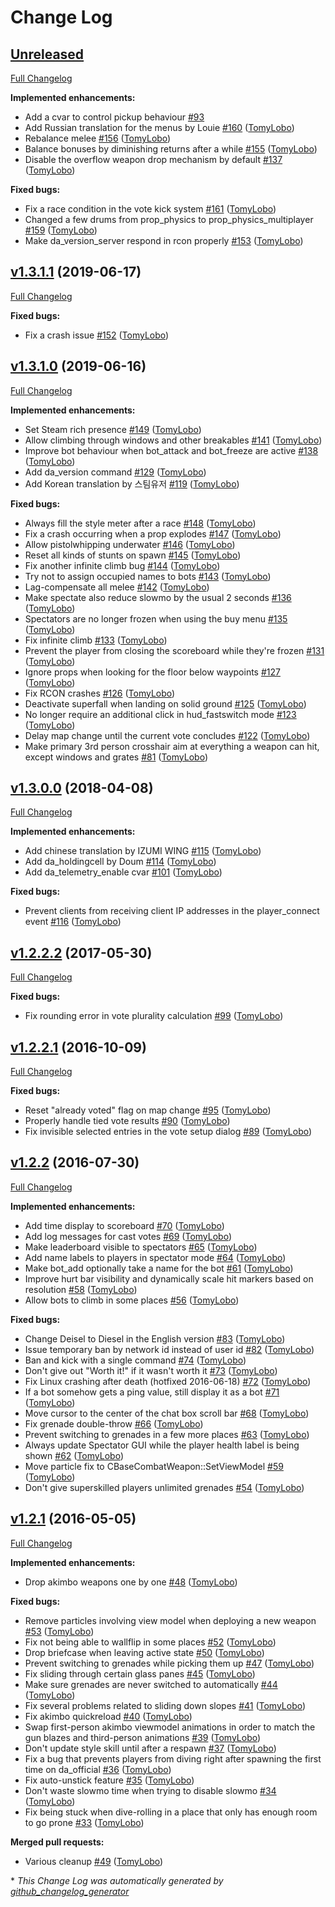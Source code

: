 # Change Log

## [Unreleased](https://github.com/BSVino/DoubleAction/tree/HEAD)

[Full Changelog](https://github.com/BSVino/DoubleAction/compare/v1.3.1.1...HEAD)

**Implemented enhancements:**

- Add a cvar to control pickup behaviour [\#93](https://github.com/BSVino/DoubleAction/issues/93)
- Add Russian translation for the menus by Louie [\#160](https://github.com/BSVino/DoubleAction/pull/160) ([TomyLobo](https://github.com/TomyLobo))
- Rebalance melee [\#156](https://github.com/BSVino/DoubleAction/pull/156) ([TomyLobo](https://github.com/TomyLobo))
- Balance bonuses by diminishing returns after a while [\#155](https://github.com/BSVino/DoubleAction/pull/155) ([TomyLobo](https://github.com/TomyLobo))
- Disable the overflow weapon drop mechanism by default [\#137](https://github.com/BSVino/DoubleAction/pull/137) ([TomyLobo](https://github.com/TomyLobo))

**Fixed bugs:**

- Fix a race condition in the vote kick system [\#161](https://github.com/BSVino/DoubleAction/pull/161) ([TomyLobo](https://github.com/TomyLobo))
- Changed a few drums from prop\_physics to prop\_physics\_multiplayer [\#159](https://github.com/BSVino/DoubleAction/pull/159) ([TomyLobo](https://github.com/TomyLobo))
- Make da\_version\_server respond in rcon properly [\#153](https://github.com/BSVino/DoubleAction/pull/153) ([TomyLobo](https://github.com/TomyLobo))

## [v1.3.1.1](https://github.com/BSVino/DoubleAction/tree/v1.3.1.1) (2019-06-17)
[Full Changelog](https://github.com/BSVino/DoubleAction/compare/v1.3.1.0...v1.3.1.1)

**Fixed bugs:**

- Fix a crash issue [\#152](https://github.com/BSVino/DoubleAction/pull/152) ([TomyLobo](https://github.com/TomyLobo))

## [v1.3.1.0](https://github.com/BSVino/DoubleAction/tree/v1.3.1.0) (2019-06-16)
[Full Changelog](https://github.com/BSVino/DoubleAction/compare/v1.3.0.0...v1.3.1.0)

**Implemented enhancements:**

- Set Steam rich presence [\#149](https://github.com/BSVino/DoubleAction/pull/149) ([TomyLobo](https://github.com/TomyLobo))
- Allow climbing through windows and other breakables [\#141](https://github.com/BSVino/DoubleAction/pull/141) ([TomyLobo](https://github.com/TomyLobo))
- Improve bot behaviour when bot\_attack and bot\_freeze are active [\#138](https://github.com/BSVino/DoubleAction/pull/138) ([TomyLobo](https://github.com/TomyLobo))
- Add da\_version command [\#129](https://github.com/BSVino/DoubleAction/pull/129) ([TomyLobo](https://github.com/TomyLobo))
- Add Korean translation by 스팀유저 [\#119](https://github.com/BSVino/DoubleAction/pull/119) ([TomyLobo](https://github.com/TomyLobo))

**Fixed bugs:**

- Always fill the style meter after a race [\#148](https://github.com/BSVino/DoubleAction/pull/148) ([TomyLobo](https://github.com/TomyLobo))
- Fix a crash occurring when a prop explodes [\#147](https://github.com/BSVino/DoubleAction/pull/147) ([TomyLobo](https://github.com/TomyLobo))
- Allow pistolwhipping underwater [\#146](https://github.com/BSVino/DoubleAction/pull/146) ([TomyLobo](https://github.com/TomyLobo))
- Reset all kinds of stunts on spawn [\#145](https://github.com/BSVino/DoubleAction/pull/145) ([TomyLobo](https://github.com/TomyLobo))
- Fix another infinite climb bug [\#144](https://github.com/BSVino/DoubleAction/pull/144) ([TomyLobo](https://github.com/TomyLobo))
- Try not to assign occupied names to bots [\#143](https://github.com/BSVino/DoubleAction/pull/143) ([TomyLobo](https://github.com/TomyLobo))
- Lag-compensate all melee [\#142](https://github.com/BSVino/DoubleAction/pull/142) ([TomyLobo](https://github.com/TomyLobo))
- Make spectate also reduce slowmo by the usual 2 seconds [\#136](https://github.com/BSVino/DoubleAction/pull/136) ([TomyLobo](https://github.com/TomyLobo))
- Spectators are no longer frozen when using the buy menu [\#135](https://github.com/BSVino/DoubleAction/pull/135) ([TomyLobo](https://github.com/TomyLobo))
- Fix infinite climb [\#133](https://github.com/BSVino/DoubleAction/pull/133) ([TomyLobo](https://github.com/TomyLobo))
- Prevent the player from closing the scoreboard while they're frozen [\#131](https://github.com/BSVino/DoubleAction/pull/131) ([TomyLobo](https://github.com/TomyLobo))
- Ignore props when looking for the floor below waypoints [\#127](https://github.com/BSVino/DoubleAction/pull/127) ([TomyLobo](https://github.com/TomyLobo))
- Fix RCON crashes [\#126](https://github.com/BSVino/DoubleAction/pull/126) ([TomyLobo](https://github.com/TomyLobo))
- Deactivate superfall when landing on solid ground [\#125](https://github.com/BSVino/DoubleAction/pull/125) ([TomyLobo](https://github.com/TomyLobo))
- No longer require an additional click in hud\_fastswitch mode [\#123](https://github.com/BSVino/DoubleAction/pull/123) ([TomyLobo](https://github.com/TomyLobo))
- Delay map change until the current vote concludes [\#122](https://github.com/BSVino/DoubleAction/pull/122) ([TomyLobo](https://github.com/TomyLobo))
- Make primary 3rd person crosshair aim at everything a weapon can hit, except windows and grates [\#81](https://github.com/BSVino/DoubleAction/pull/81) ([TomyLobo](https://github.com/TomyLobo))

## [v1.3.0.0](https://github.com/BSVino/DoubleAction/tree/v1.3.0.0) (2018-04-08)
[Full Changelog](https://github.com/BSVino/DoubleAction/compare/v1.2.2.2...v1.3.0.0)

**Implemented enhancements:**

- Add chinese translation by IZUMI WING [\#115](https://github.com/BSVino/DoubleAction/pull/115) ([TomyLobo](https://github.com/TomyLobo))
- Add da\_holdingcell by Doum [\#114](https://github.com/BSVino/DoubleAction/pull/114) ([TomyLobo](https://github.com/TomyLobo))
- Add da\_telemetry\_enable cvar [\#101](https://github.com/BSVino/DoubleAction/pull/101) ([TomyLobo](https://github.com/TomyLobo))

**Fixed bugs:**

- Prevent clients from receiving client IP addresses in the player\_connect event [\#116](https://github.com/BSVino/DoubleAction/pull/116) ([TomyLobo](https://github.com/TomyLobo))

## [v1.2.2.2](https://github.com/BSVino/DoubleAction/tree/v1.2.2.2) (2017-05-30)
[Full Changelog](https://github.com/BSVino/DoubleAction/compare/v1.2.2.1...v1.2.2.2)

**Fixed bugs:**

- Fix rounding error in vote plurality calculation [\#99](https://github.com/BSVino/DoubleAction/pull/99) ([TomyLobo](https://github.com/TomyLobo))

## [v1.2.2.1](https://github.com/BSVino/DoubleAction/tree/v1.2.2.1) (2016-10-09)
[Full Changelog](https://github.com/BSVino/DoubleAction/compare/v1.2.2...v1.2.2.1)

**Fixed bugs:**

- Reset "already voted" flag on map change [\#95](https://github.com/BSVino/DoubleAction/pull/95) ([TomyLobo](https://github.com/TomyLobo))
- Properly handle tied vote results [\#90](https://github.com/BSVino/DoubleAction/pull/90) ([TomyLobo](https://github.com/TomyLobo))
- Fix invisible selected entries in the vote setup dialog [\#89](https://github.com/BSVino/DoubleAction/pull/89) ([TomyLobo](https://github.com/TomyLobo))

## [v1.2.2](https://github.com/BSVino/DoubleAction/tree/v1.2.2) (2016-07-30)
[Full Changelog](https://github.com/BSVino/DoubleAction/compare/v1.2.1...v1.2.2)

**Implemented enhancements:**

- Add time display to scoreboard [\#70](https://github.com/BSVino/DoubleAction/pull/70) ([TomyLobo](https://github.com/TomyLobo))
- Add log messages for cast votes [\#69](https://github.com/BSVino/DoubleAction/pull/69) ([TomyLobo](https://github.com/TomyLobo))
- Make leaderboard visible to spectators [\#65](https://github.com/BSVino/DoubleAction/pull/65) ([TomyLobo](https://github.com/TomyLobo))
- Add name labels to players in spectator mode [\#64](https://github.com/BSVino/DoubleAction/pull/64) ([TomyLobo](https://github.com/TomyLobo))
- Make bot\_add optionally take a name for the bot [\#61](https://github.com/BSVino/DoubleAction/pull/61) ([TomyLobo](https://github.com/TomyLobo))
- Improve hurt bar visibility and dynamically scale hit markers based on resolution [\#58](https://github.com/BSVino/DoubleAction/pull/58) ([TomyLobo](https://github.com/TomyLobo))
- Allow bots to climb in some places [\#56](https://github.com/BSVino/DoubleAction/pull/56) ([TomyLobo](https://github.com/TomyLobo))

**Fixed bugs:**

- Change Deisel to Diesel in the English version [\#83](https://github.com/BSVino/DoubleAction/pull/83) ([TomyLobo](https://github.com/TomyLobo))
- Issue temporary ban by network id instead of user id [\#82](https://github.com/BSVino/DoubleAction/pull/82) ([TomyLobo](https://github.com/TomyLobo))
- Ban and kick with a single command [\#74](https://github.com/BSVino/DoubleAction/pull/74) ([TomyLobo](https://github.com/TomyLobo))
- Don't give out "Worth it!" if it wasn't worth it [\#73](https://github.com/BSVino/DoubleAction/pull/73) ([TomyLobo](https://github.com/TomyLobo))
- Fix Linux crashing after death \(hotfixed 2016-06-18\) [\#72](https://github.com/BSVino/DoubleAction/pull/72) ([TomyLobo](https://github.com/TomyLobo))
- If a bot somehow gets a ping value, still display it as a bot [\#71](https://github.com/BSVino/DoubleAction/pull/71) ([TomyLobo](https://github.com/TomyLobo))
- Move cursor to the center of the chat box scroll bar [\#68](https://github.com/BSVino/DoubleAction/pull/68) ([TomyLobo](https://github.com/TomyLobo))
- Fix grenade double-throw [\#66](https://github.com/BSVino/DoubleAction/pull/66) ([TomyLobo](https://github.com/TomyLobo))
- Prevent switching to grenades in a few more places [\#63](https://github.com/BSVino/DoubleAction/pull/63) ([TomyLobo](https://github.com/TomyLobo))
- Always update Spectator GUI while the player health label is being shown [\#62](https://github.com/BSVino/DoubleAction/pull/62) ([TomyLobo](https://github.com/TomyLobo))
- Move particle fix to CBaseCombatWeapon::SetViewModel [\#59](https://github.com/BSVino/DoubleAction/pull/59) ([TomyLobo](https://github.com/TomyLobo))
- Don't give superskilled players unlimited grenades [\#54](https://github.com/BSVino/DoubleAction/pull/54) ([TomyLobo](https://github.com/TomyLobo))

## [v1.2.1](https://github.com/BSVino/DoubleAction/tree/v1.2.1) (2016-05-05)
[Full Changelog](https://github.com/BSVino/DoubleAction/compare/v1.2...v1.2.1)

**Implemented enhancements:**

- Drop akimbo weapons one by one [\#48](https://github.com/BSVino/DoubleAction/pull/48) ([TomyLobo](https://github.com/TomyLobo))

**Fixed bugs:**

- Remove particles involving view model when deploying a new weapon [\#53](https://github.com/BSVino/DoubleAction/pull/53) ([TomyLobo](https://github.com/TomyLobo))
- Fix not being able to wallflip in some places [\#52](https://github.com/BSVino/DoubleAction/pull/52) ([TomyLobo](https://github.com/TomyLobo))
- Drop briefcase when leaving active state [\#50](https://github.com/BSVino/DoubleAction/pull/50) ([TomyLobo](https://github.com/TomyLobo))
- Prevent switching to grenades while picking them up [\#47](https://github.com/BSVino/DoubleAction/pull/47) ([TomyLobo](https://github.com/TomyLobo))
- Fix sliding through certain glass panes [\#45](https://github.com/BSVino/DoubleAction/pull/45) ([TomyLobo](https://github.com/TomyLobo))
- Make sure grenades are never switched to automatically [\#44](https://github.com/BSVino/DoubleAction/pull/44) ([TomyLobo](https://github.com/TomyLobo))
- Fix several problems related to sliding down slopes [\#41](https://github.com/BSVino/DoubleAction/pull/41) ([TomyLobo](https://github.com/TomyLobo))
- Fix akimbo quickreload [\#40](https://github.com/BSVino/DoubleAction/pull/40) ([TomyLobo](https://github.com/TomyLobo))
- Swap first-person akimbo viewmodel animations in order to match the gun blazes and third-person animations [\#39](https://github.com/BSVino/DoubleAction/pull/39) ([TomyLobo](https://github.com/TomyLobo))
- Don't update style skill until after a respawn [\#37](https://github.com/BSVino/DoubleAction/pull/37) ([TomyLobo](https://github.com/TomyLobo))
- Fix a bug that prevents players from diving right after spawning the first time on da\_official [\#36](https://github.com/BSVino/DoubleAction/pull/36) ([TomyLobo](https://github.com/TomyLobo))
- Fix auto-unstick feature [\#35](https://github.com/BSVino/DoubleAction/pull/35) ([TomyLobo](https://github.com/TomyLobo))
- Don't waste slowmo time when trying to disable slowmo [\#34](https://github.com/BSVino/DoubleAction/pull/34) ([TomyLobo](https://github.com/TomyLobo))
- Fix being stuck when dive-rolling in a place that only has enough room to go prone [\#33](https://github.com/BSVino/DoubleAction/pull/33) ([TomyLobo](https://github.com/TomyLobo))

**Merged pull requests:**

- Various cleanup [\#49](https://github.com/BSVino/DoubleAction/pull/49) ([TomyLobo](https://github.com/TomyLobo))



\* *This Change Log was automatically generated by [github_changelog_generator](https://github.com/skywinder/Github-Changelog-Generator)*